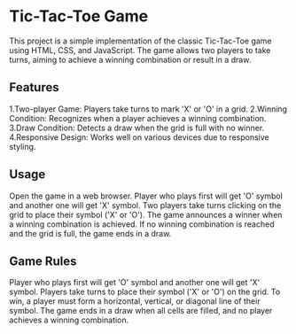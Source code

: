 # Tic-Tac-Toe Game
This project is a simple implementation of the classic Tic-Tac-Toe game using HTML, CSS, and JavaScript. The game allows two players to take turns, aiming to achieve a winning combination or result in a draw.

## Features
1.Two-player Game: Players take turns to mark 'X' or 'O' in a grid.
2.Winning Condition: Recognizes when a player achieves a winning combination.
3.Draw Condition: Detects a draw when the grid is full with no winner.
4.Responsive Design: Works well on various devices due to responsive styling.

## Usage
Open the game in a web browser.
Player who plays first will get 'O' symbol and another one will get 'X' symbol. 
Two players take turns clicking on the grid to place their symbol ('X' or 'O').
The game announces a winner when a winning combination is achieved.
If no winning combination is reached and the grid is full, the game ends in a draw.


## Game Rules
Player who plays first will get 'O' symbol and another one will get 'X' symbol.
Players take turns to place their symbol ('X' or 'O') on the grid.
To win, a player must form a horizontal, vertical, or diagonal line of their symbol.
The game ends in a draw when all cells are filled, and no player achieves a winning combination.

